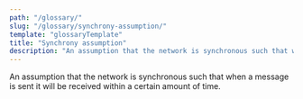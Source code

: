 ```yaml
---
path: "/glossary/"
slug: "/glossary/synchrony-assumption/"
template: "glossaryTemplate"
title: "Synchrony assumption"
description: "An assumption that the network is synchronous such that when a message is sent it will be received within a certain amount of time."
---
```


An assumption that the network is synchronous such that when a message is sent it will be received within a certain amount of time.